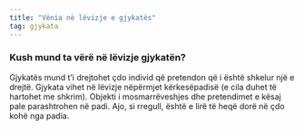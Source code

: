 ```yaml
---
title: "Vënia në lëvizje e gjykatës"
tag: gjykata
---
```


### Kush mund ta vërë në lëvizje gjykatën?

Gjykatës mund t’i drejtohet çdo individ që pretendon që i është shkelur një e drejtë. Gjykata vihet në lëvizje nëpërmjet kërkesëpadisë (e cila duhet të hartohet me shkrim). Objekti i mosmarrëveshjes dhe pretendimet e kësaj pale parashtrohen në padi. Ajo, si rregull, është e lirë të heqë dorë në çdo kohë nga padia.
